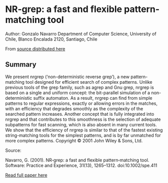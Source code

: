 NR-grep: a fast and flexible pattern-matching tool
==================================================

Author: Gonzalo Navarro
Department of Computer Science, University of Chile, Blanco Encalada 2120, Santiago, Chile

From [source distributed here][1]

Summary
-------

We present nrgrep (‘non-deterministic reverse grep’), a new pattern-matching tool designed for efficient
search of complex patterns. Unlike previous tools of the grep family, such as agrep and Gnu grep, nrgrep is
based on a single and uniform concept: the bit-parallel simulation of a non-deterministic suffix automaton.
As a result, nrgrep can find from simple patterns to regular expressions, exactly or allowing errors in the
matches, with an efficiency that degrades smoothly as the complexity of the searched pattern increases.
Another concept that is fully integrated into nrgrep and that contributes to this smoothness is the selection
of adequate subpatterns for fast scanning, which is also absent in many current tools. We show that the
efficiency of nrgrep is similar to that of the fastest existing string-matching tools for the simplest patterns,
and is by far unmatched for more complex patterns. Copyright © 2001 John Wiley & Sons, Ltd.

Source:

Navarro, G. (2001). NR‐grep: a fast and flexible pattern‐matching tool. Software: Practice and Experience, 31(13), 1265–1312.
doi:10.1002/spe.411

[Read full paper here][2]

[1]: https://users.dcc.uchile.cl/~gnavarro/pubcode/
[2]: https://sci-hub.se/10.1002/spe.411
